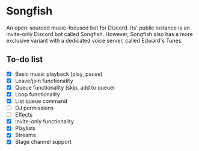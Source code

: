 # Songfish 

An open-sourced music-focused bot for Discord. Its' public instance is an invite-only Discord bot called Songfish. However, Songfish also has a more exclusive variant with a dedicated voice server, called Edward's Tunes.

## To-do list
- [x] Basic music playback (play, pause)
- [x] Leave/join functionality
- [x] Queue functionality (skip, add to queue)
- [x] Loop functionality
- [x] List queue command  
- [ ] DJ permissions
- [ ] Effects
- [x] Invite-only functionality
- [x] Playlists
- [x] Streams
- [x] Stage channel support